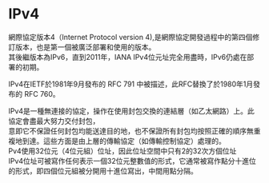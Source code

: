 # IPv4
網際協定版本4（Internet Protocol version 4),是網際協定開發過程中的第四個修訂版本，也是第一個被廣泛部署和使用的版本。  
其後繼版本為IPv6，直到2011年，IANA IPv4位元址完全用盡時，IPv6仍處在部署的初期。  

IPv4在IETF於1981年9月發布的 RFC 791 中被描述，此RFC替換了於1980年1月發布的 RFC 760。  

IPv4是一種無連接的協定，操作在使用封包交換的連結層（如乙太網路）上。此協定會盡最大努力交付封包，  
意即它不保證任何封包均能送達目的地，也不保證所有封包均按照正確的順序無重複地到達。這些方面是由上層的傳輸協定（如傳輸控制協定）處理的。  
Pv4使用32位元（4位元組）位址，因此位址空間中只有2的32次方個位址  
IPv4位址可被寫作任何表示一個32位元整數值的形式，它通常被寫作點分十進位的形式，即四個位元組被分開用十進位寫出，中間用點分隔。  
